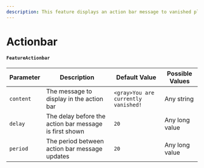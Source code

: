 ```yaml
---
description: This feature displays an action bar message to vanished players.
---
```


# Actionbar

#### `FeatureActionbar`

| Parameter | Description                                            | Default Value                       | Possible Values |
| --------- | ------------------------------------------------------ | ----------------------------------- | --------------- |
| `content` | The message to display in the action bar               | `<gray>You are currently vanished!` | Any string      |
| `delay`   | The delay before the action bar message is first shown | `20`                                | Any long value  |
| `period`  | The period between action bar message updates          | `20`                                | Any long value  |
